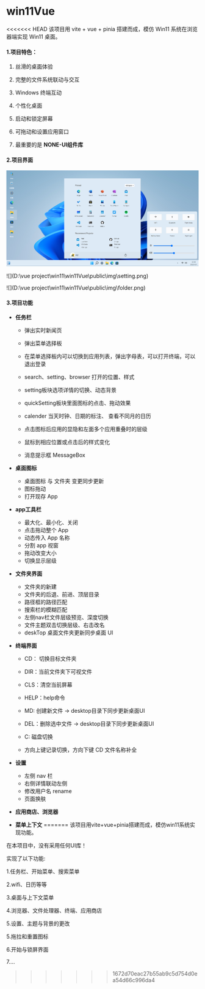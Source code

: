 # win11Vue
<<<<<<< HEAD
该项目用 vite + vue + pinia 搭建而成，模仿 Win11 系统在浏览器端实现 Win11 桌面。

#### 1.项目特色：

1. 丝滑的桌面体验

2. 完整的文件系统联动与交互

3. Windows 终端互动

4. 个性化桌面

5. 启动和锁定屏幕

6. 可拖动和设置应用窗口

7. 最重要的是 **NONE-UI组件库**


#### 2.项目界面

![](./public/img/start.png)

![](D:\vue project\win11\win11Vue\public\img\setting.png)

![](D:\vue project\win11\win11Vue\public\img\folder.png)

#### 3.项目功能

- **任务栏**
  - 弹出实时新闻页 

  - 弹出菜单选择板

  - 在菜单选择板内可以切换到应用列表，弹出字母表，可以打开终端，可以退出登录

  - search、setting、browser 打开的位置、样式

  - setting板块选项详情的切换、动态背景

  - quickSetting板块里面图标的点击、拖动效果

  - calender 当天时钟、日期的标注、 查看不同月的日历

  - 点击图标后应用的显隐和左面多个应用重叠时的层级

  - 鼠标到相应位置或点击后的样式变化

  - 消息提示框 MessageBox

- **桌面图标**
  - 桌面图标 与 文件夹 变更同步更新
  - 图标拖动
  - 打开现存 App

- **app工具栏**

  - 最大化、最小化、关闭
  - 点击拖动整个 App
  - 动态传入 App 名称
  - 分割 app 视窗
  - 拖动改变大小
  - 切换显示层级

- **文件夹界面**

  - 文件夹的新建
  - 文件夹的后退、前进、顶层目录
  - 路径框的路径匹配
  - 搜索栏的模糊匹配
  - 左侧nav栏文件层级预览、深度切换
  - 文件主题双击切换层级、右击改名
  - deskTop 桌面文件夹更新同步桌面 UI

- **终端界面**
  - CD： 切换目标文件夹

  - DIR：当前文件夹下可视文件
  - CLS：清空当前屏幕
  - HELP：help命令
  - MD: 创建新文件 -> desktop目录下同步更新桌面UI
  - DEL：删除选中文件 -> desktop目录下同步更新桌面UI
  - C: 磁盘切换
  - 方向上键记录切换，方向下键 CD 文件名称补全

- **设置**
  - 左侧 nav 栏
  - 右侧详情联动左侧
  - 修改用户名 rename
  - 页面换肤
- **应用商店、浏览器**
- **菜单上下文**
=======
该项目用vite+vue+pinia搭建而成，模仿win11系统实现功能。

在本项目中，没有采用任何UI库！






实现了以下功能:

 1.任务栏、开始菜单、搜索菜单
	
 2.wifi、日历等等
	
 3.桌面与上下文菜单
	
 4.浏览器、文件处理器、终端、应用商店
	
 5.设置、主题与背景的更改
	
 5.拖拉和重置图标
	
 6.开始与锁屏界面
	
 7....
>>>>>>> 1672d70eac27b55ab9c5d754d0ea54d66c996da4
